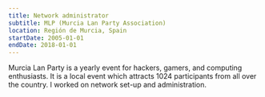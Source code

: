 ```yaml
---
title: Network administrator
subtitle: MLP (Murcia Lan Party Association)
location: Región de Murcia, Spain
startDate: 2005-01-01
endDate: 2018-01-01
---
```


Murcia Lan Party is a yearly event for hackers, gamers, and computing
enthusiasts. It is a local event which attracts 1024 participants from all over
the country. I worked on network set-up and administration.
